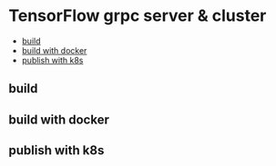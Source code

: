 # TensorFlow grpc server & cluster

- [build](#build)
- [build with docker](#build-with-docker)
- [publish with k8s](#publish-with-k8s)

## build

## build with docker

## publish with k8s
